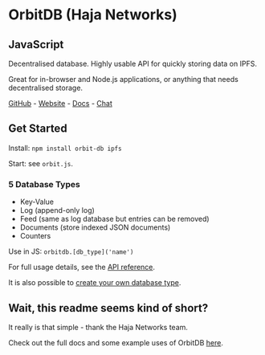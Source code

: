# OrbitDB (Haja Networks)
## JavaScript

Decentralised database. Highly usable API for quickly storing data on IPFS.

Great for in-browser and Node.js applications, or anything that needs decentralised storage.

[GitHub](https://github.com/orbitdb) - [Website](https://orbitdb.org/) - [Docs](https://github.com/orbitdb/orbit-db#usage) - [Chat](https://gitter.im/orbitdb/Lobby)

## Get Started

Install: `npm install orbit-db ipfs`

Start: see `orbit.js`.

### 5 Database Types

- Key-Value
- Log (append-only log)
- Feed (same as log database but entries can be removed)
- Documents (store indexed JSON documents)
- Counters

Use in JS: `orbitdb.[db_type]('name')`

For full usage details, see the [API reference](https://github.com/orbitdb/orbit-db/blob/master/API.md).

It is also possible to [create your own database type](https://github.com/orbitdb/orbit-db/blob/master/GUIDE.md#custom-stores).

## Wait, this readme seems kind of short?

It really is that simple - thank the Haja Networks team.

Check out the full docs and some example uses of OrbitDB [here](https://github.com/orbitdb/orbit-db).